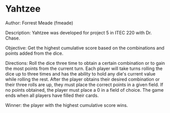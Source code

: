 Yahtzee
=======
Author: Forrest Meade (fmeade)

Description: Yahtzee was developed for project 5 in ITEC 220 with Dr. Chase. 

Objective: Get the highest cumulative score based on the combinations and points added from the dice.

Directions: Roll the dice three time to obtain a certain combination or to gain the most points from the current turn. Each player will take turns rolling the dice up to three times and has the ability to hold any die's current value while rolling the rest. After the player obtains their desired combination or their three rolls are up, they must place the correct points in a given field. If no points obtained, the player must place a 0 in a field of choice. The game ends when all players have filled their cards.

Winner: the player with the highest cumulative score wins.

